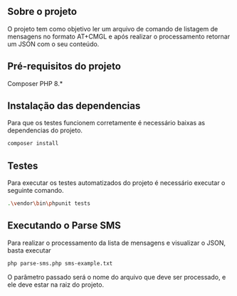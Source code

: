 ## Sobre o projeto
O projeto tem como objetivo ler um arquivo de comando de listagem de mensagens no formato AT+CMGL e após realizar o processamento retornar um JSON com o seu conteúdo.

## Pré-requisitos do projeto
Composer
PHP 8.*

## Instalação das dependencias

Para que os testes funcionem corretamente é necessário baixas as dependencias do projeto.

```bash
composer install
```

## Testes

Para executar os testes automatizados do projeto é necessário executar o seguinte comando.

```bash
.\vendor\bin\phpunit tests
```

## Executando o Parse SMS

Para realizar o processamento da lista de mensagens e visualizar o JSON, basta executar
```bash
php parse-sms.php sms-example.txt
```

O parâmetro passado será o nome do arquivo que deve ser processado, e ele deve estar na raiz do projeto.